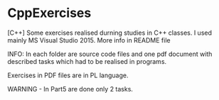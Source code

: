# CppExercises
[C++] Some exercises realised durning studies in C++ classes. I used mainly MS Visual Studio 2015. More info in README file 

INFO: In each folder are source code files and one pdf document with described tasks which had to be realised in programs.

Exercises in PDF files are in PL language.

WARNING - In Part5 are done only 2 tasks.
